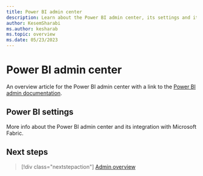 ```yaml
---
title: Power BI admin center
description: Learn about the Power BI admin center, its settings and its integration with Microsoft Fabric.
author: KesemSharabi
ms.author: kesharab
ms.topic: overview
ms.date: 05/23/2023
---
```


# Power BI admin center

An overview article for the Power BI admin center with a link to the [Power BI admin documentation](/power-bi/admin/).

## Power BI settings

More info about the Power BI admin center and its integration with Microsoft Fabric.

## Next steps

>[!div class="nextstepaction"]
>[Admin overview](admin-overview.md)

